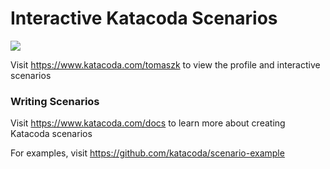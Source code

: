 # Interactive Katacoda Scenarios

[![](http://shields.katacoda.com/katacoda/tomaszk/count.svg)](https://www.katacoda.com/tomaszk "Get your profile on Katacoda.com")

Visit https://www.katacoda.com/tomaszk to view the profile and interactive scenarios

### Writing Scenarios
Visit https://www.katacoda.com/docs to learn more about creating Katacoda scenarios

For examples, visit https://github.com/katacoda/scenario-example
